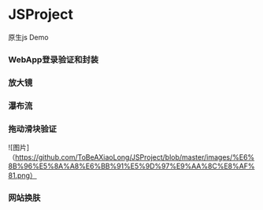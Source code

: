 # JSProject
原生js  Demo

### WebApp登录验证和封装
### 放大镜
### 瀑布流
### 拖动滑块验证
![图片]（https://github.com/ToBeAXiaoLong/JSProject/blob/master/images/%E6%8B%96%E5%8A%A8%E6%BB%91%E5%9D%97%E9%AA%8C%E8%AF%81.png）
### 网站换肤
